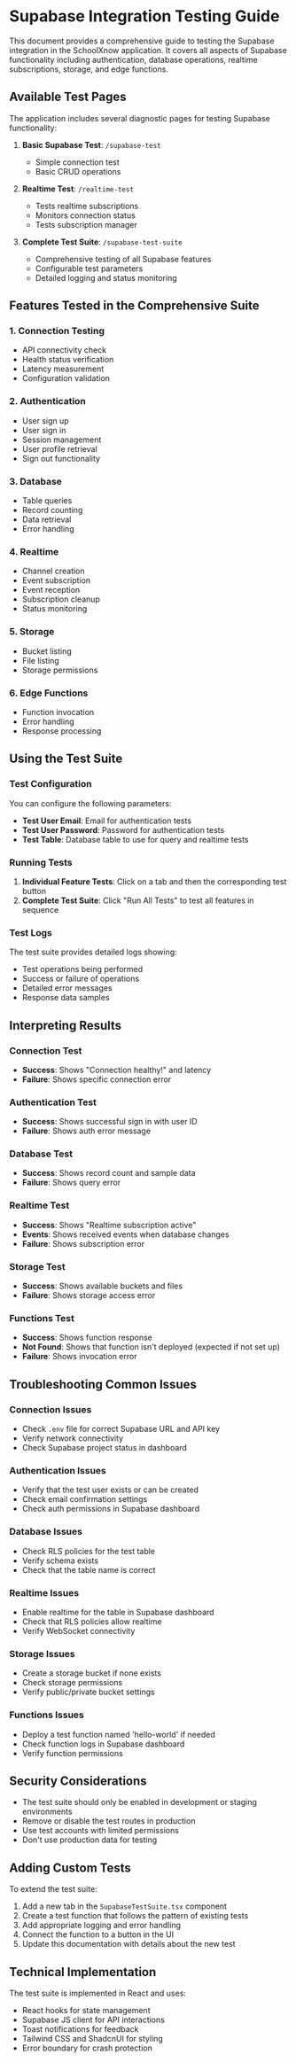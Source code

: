 # Supabase Integration Testing Guide

This document provides a comprehensive guide to testing the Supabase integration in the SchoolXnow application. It covers all aspects of Supabase functionality including authentication, database operations, realtime subscriptions, storage, and edge functions.

## Available Test Pages

The application includes several diagnostic pages for testing Supabase functionality:

1. **Basic Supabase Test**: `/supabase-test`
   - Simple connection test
   - Basic CRUD operations

2. **Realtime Test**: `/realtime-test`
   - Tests realtime subscriptions
   - Monitors connection status
   - Tests subscription manager

3. **Complete Test Suite**: `/supabase-test-suite`
   - Comprehensive testing of all Supabase features
   - Configurable test parameters
   - Detailed logging and status monitoring

## Features Tested in the Comprehensive Suite

### 1. Connection Testing
- API connectivity check
- Health status verification
- Latency measurement
- Configuration validation

### 2. Authentication
- User sign up
- User sign in
- Session management
- User profile retrieval
- Sign out functionality

### 3. Database
- Table queries
- Record counting
- Data retrieval
- Error handling

### 4. Realtime
- Channel creation
- Event subscription
- Event reception
- Subscription cleanup
- Status monitoring

### 5. Storage
- Bucket listing
- File listing
- Storage permissions

### 6. Edge Functions
- Function invocation
- Error handling
- Response processing

## Using the Test Suite

### Test Configuration
You can configure the following parameters:
- **Test User Email**: Email for authentication tests
- **Test User Password**: Password for authentication tests
- **Test Table**: Database table to use for query and realtime tests

### Running Tests
1. **Individual Feature Tests**: Click on a tab and then the corresponding test button
2. **Complete Test Suite**: Click "Run All Tests" to test all features in sequence

### Test Logs
The test suite provides detailed logs showing:
- Test operations being performed
- Success or failure of operations
- Detailed error messages
- Response data samples

## Interpreting Results

### Connection Test
- **Success**: Shows "Connection healthy!" and latency
- **Failure**: Shows specific connection error

### Authentication Test
- **Success**: Shows successful sign in with user ID
- **Failure**: Shows auth error message

### Database Test
- **Success**: Shows record count and sample data
- **Failure**: Shows query error

### Realtime Test
- **Success**: Shows "Realtime subscription active"
- **Events**: Shows received events when database changes
- **Failure**: Shows subscription error

### Storage Test
- **Success**: Shows available buckets and files
- **Failure**: Shows storage access error

### Functions Test
- **Success**: Shows function response
- **Not Found**: Shows that function isn't deployed (expected if not set up)
- **Failure**: Shows invocation error

## Troubleshooting Common Issues

### Connection Issues
- Check `.env` file for correct Supabase URL and API key
- Verify network connectivity
- Check Supabase project status in dashboard

### Authentication Issues
- Verify that the test user exists or can be created
- Check email confirmation settings
- Check auth permissions in Supabase dashboard

### Database Issues
- Check RLS policies for the test table
- Verify schema exists
- Check that the table name is correct

### Realtime Issues
- Enable realtime for the table in Supabase dashboard
- Check that RLS policies allow realtime
- Verify WebSocket connectivity

### Storage Issues
- Create a storage bucket if none exists
- Check storage permissions
- Verify public/private bucket settings

### Functions Issues
- Deploy a test function named 'hello-world' if needed
- Check function logs in Supabase dashboard
- Verify function permissions

## Security Considerations

- The test suite should only be enabled in development or staging environments
- Remove or disable the test routes in production
- Use test accounts with limited permissions
- Don't use production data for testing

## Adding Custom Tests

To extend the test suite:

1. Add a new tab in the `SupabaseTestSuite.tsx` component
2. Create a test function that follows the pattern of existing tests
3. Add appropriate logging and error handling
4. Connect the function to a button in the UI
5. Update this documentation with details about the new test

## Technical Implementation

The test suite is implemented in React and uses:
- React hooks for state management
- Supabase JS client for API interactions
- Toast notifications for feedback
- Tailwind CSS and ShadcnUI for styling
- Error boundary for crash protection